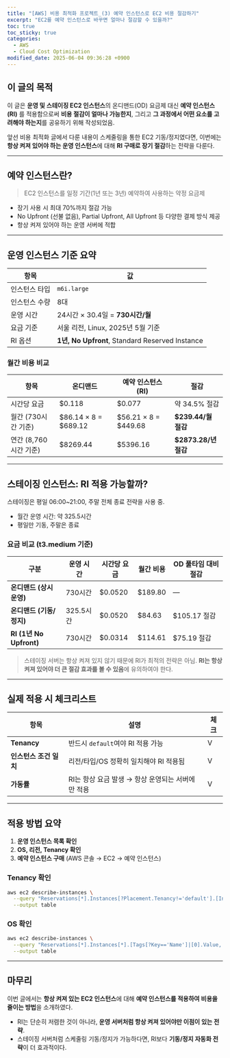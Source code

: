 ```yaml
---
title: "[AWS] 비용 최적화 프로젝트_(3) 예약 인스턴스로 EC2 비용 절감하기"
excerpt: "EC2를 예약 인스턴스로 바꾸면 얼마나 절감할 수 있을까?"
toc: true
toc_sticky: true
categories:
  - AWS
  - Cloud Cost Optimization
modified_date: 2025-06-04 09:36:28 +0900
---
```


## 이 글의 목적

이 글은 **운영 및 스테이징 EC2 인스턴스**의 온디맨드(OD) 요금제 대신 **예약 인스턴스(RI)** 를 적용함으로써 **비용 절감이 얼마나 가능한지**, 그리고 **그 과정에서 어떤 요소를 고려해야 하는지**를 공유하기 위해 작성되었음.

앞선 비용 최적화 글에서 다룬 내용이 스케줄링을 통한 EC2 기동/정지였다면, 이번에는 **항상 켜져 있어야 하는 운영 인스턴스**에 대해 **RI 구매로 장기 절감**하는 전략을 다룬다.

---

## 예약 인스턴스란?

> EC2 인스턴스를 일정 기간(1년 또는 3년) 예약하여 사용하는 약정 요금제

- 장기 사용 시 최대 70%까지 절감 가능
- No Upfront (선불 없음), Partial Upfront, All Upfront 등 다양한 결제 방식 제공
- 항상 켜져 있어야 하는 운영 서버에 적합

---

## 운영 인스턴스 기준 요약

| 항목 | 값 |
| --- | --- |
| 인스턴스 타입 | `m6i.large` |
| 인스턴스 수량 | 8대 |
| 운영 시간 | 24시간 × 30.4일 = **730시간/월** |
| 요금 기준 | 서울 리전, Linux, 2025년 5월 기준 |
| RI 옵션 | **1년, No Upfront**, Standard Reserved Instance |

### 월간 비용 비교

| 항목 | 온디맨드 | 예약 인스턴스 (RI) | 절감 |
| --- | --- | --- | --- |
| 시간당 요금 | $0.118 | $0.077 | 약 34.5% 절감 |
| 월간 (730시간 기준) | $86.14 × 8 = $689.12 | $56.21 × 8 = $449.68 | **$239.44/월 절감** |
| 연간 (8,760시간 기준) | $8269.44 | $5396.16 | **$2873.28/년 절감** |

---

## 스테이징 인스턴스: RI 적용 가능할까?

스테이징은 평일 06:00~21:00, 주말 전체 종료 전략을 사용 중.

- 월간 운영 시간: 약 325.5시간
- 평일만 기동, 주말은 종료

### 요금 비교 (t3.medium 기준)

| 구분 | 운영 시간 | 시간당 요금 | 월간 비용 | OD 풀타임 대비 절감 |
| --- | --------- | ------------ | --------- | ---------------- |
| **온디맨드 (상시 운영)** | 730시간 | $0.0520 | $189.80 | — |
| **온디맨드 (기동/정지)** | 325.5시간 | $0.0520 | $84.63 | $105.17 절감 |
| **RI (1년 No Upfront)** | 730시간 | $0.0314 | $114.61 | $75.19 절감 |

> 스테이징 서버는 항상 켜져 있지 않기 때문에 RI가 최적의 전략은 아님. **RI는 항상 켜져 있어야 더 큰 절감 효과를 볼 수 있음**에 유의하여야 한다.

---

## 실제 적용 시 체크리스트

| 항목 | 설명 | 체크 |
| --- | --- | --- |
| **Tenancy** | 반드시 `default`여야 RI 적용 가능 | V |
| **인스턴스 조건 일치** | 리전/타입/OS 정확히 일치해야 RI 적용됨 | V |
| **가동률** | RI는 항상 요금 발생 → 항상 운영되는 서버에만 적용 | V |

---

## 적용 방법 요약

1. **운영 인스턴스 목록 확인**
2. **OS, 리전, Tenancy 확인**
3. **예약 인스턴스 구매** (AWS 콘솔 → EC2 → 예약 인스턴스)

### Tenancy 확인

```bash
aws ec2 describe-instances \
  --query "Reservations[*].Instances[?Placement.Tenancy!='default'].[InstanceId, Placement.Tenancy]" \
  --output table
```

### OS 확인

```bash
aws ec2 describe-instances \
  --query "Reservations[*].Instances[*].[Tags[?Key=='Name']|[0].Value, PlatformDetails]" \
  --output table
```

---

## 마무리

이번 글에서는 **항상 켜져 있는 EC2 인스턴스**에 대해 **예약 인스턴스를 적용하여 비용을 줄이는 방법**을 소개하였다. 

- RI는 단순히 저렴한 것이 아니라, **운영 서버처럼 항상 켜져 있어야만 이점이 있는 전략**.
- 스테이징 서버처럼 스케줄링 기동/정지가 가능하다면, RI보다 **기동/정지 자동화 전략**이 더 효과적이다.
